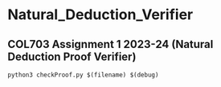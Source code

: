 # Natural_Deduction_Verifier
## COL703 Assignment 1 2023-24 (Natural Deduction Proof Verifier)
```
python3 checkProof.py $(filename) $(debug)
```
